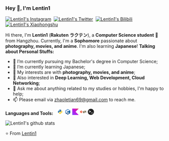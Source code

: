 ### Hey 👋, I'm Lentin1
<a href="https://www.instagram.com/rakuten0129/" target="_blank"><img alt="Lentin1's Instagram" width="30px" src="https://cdn.jsdelivr.net/npm/simple-icons@v3/icons/instagram.svg" /></a>&nbsp;
<a href="https://x.com/Lentini0129" target="_blank"><img alt="Lentin1's Twitter" width="30px" src="https://cdn.jsdelivr.net/npm/simple-icons@v3/icons/twitter.svg" /></a>&nbsp;
<a href="https://space.bilibili.com/299811106?spm_id_from=333.1007.0.0" target="_blank"><img alt="Lentin1's Bilibili" width="30px" src="https://cdn.jsdelivr.net/npm/simple-icons@v3/icons/bilibili.svg" /></a>&nbsp;
<a href="https://www.xiaohongshu.com/user/profile/5d2440b10000000016030b69" target="_blank"><img alt="Lentin1's Xiaohongshu" width="30px" src="https://cdn.jsdelivr.net/npm/simple-icons@v15/icons/xiaohongshu.svg" /></a>

Hi there, I'm **Lentin1** (**Rakuten ラクテン**), a **Computer Science student** 🚀 from Hangzhou. Currently, I'm a **Sophomore**  passionate about **photography, movies, and anime**. I'm also learning **Japanese**!
**Talking about Personal Stuffs:**
- 🏫 I’m currently pursuing my Bachelor's degree in Computer Science;
- 🌱 I’m currently learning Japanese;
- 📸 My interests are with **photography, movies, and anime**;
- 🤔 Also interested in **Deep Learning, Web Development, Cloud Networking**;
- 💬 Ask me about anything related to my studies or hobbies, I'm happy to help;
- 📫 Please email via zhaoletian69@gmail.com to reach me.

**Languages and Tools:**  
<code><img height="20" src="https://raw.githubusercontent.com/github/explore/80688e429a7d4ef2fca1e82350fe8e3517d3494d/topics/python/python.png" alt="Python"></code>
<code><img height="20" src="https://raw.githubusercontent.com/github/explore/80688e429a7d4ef2fca1e82350fe8e3517d3494d/topics/c/c.png" alt="C"></code>
<code><img height="20" src="https://raw.githubusercontent.com/github/explore/80688e429a7d4ef2fca1e82350fe8e3517d3494d/topics/kotlin/kotlin.png" alt="Kotlin"></code>
<code><img height="20" src="https://raw.githubusercontent.com/github/explore/80688e429a7d4ef2fca1e82350fe8e3517d3494d/topics/git/git.png" alt="Git"></code>
<code><img height="20" src="https://raw.githubusercontent.com/github/explore/80688e429a7d4ef2fca1e82350fe8e3517d3494d/topics/terminal/terminal.png" alt="Terminal"></code>


![Lentin1's github stats](https://github-readme-stats.vercel.app/api?username=Lentin1&show_icons=true&hide_border=true)


⭐️ From [Lentin1](https://github.com/Lentin1)
